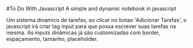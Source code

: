 #To Do With Javascript
A simple and dynamic notebook in javascript

Um sistema dinamico de tarefas, ao clicar no botao 'Adicionar Tarefas', o javascript irá criar tag input para que possa escrever suas tarefas na mesma. As inputs dinâmicas já são customizadas com border, espaçamento, tamanho, placeholder.

